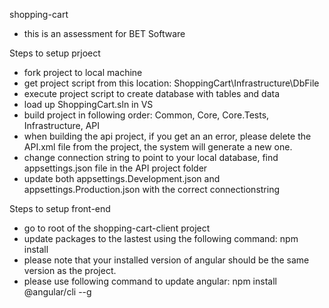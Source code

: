 shopping-cart
- this is an assessment for BET Software

Steps to setup prjoect
- fork project to local machine
- get project script from this location: ShoppingCart\Infrastructure\DbFile
- execute project script to create database with tables and data
- load up ShoppingCart.sln in VS
- build project in following order: Common, Core, Core.Tests, Infrastructure, API
- when building the api project, if you get an an error, please delete the API.xml file from the project, the system will generate a new one.
- change connection string to point to your local database, find appsettings.json file in the API project folder
- update both appsettings.Development.json and appsettings.Production.json with the correct connectionstring


Steps to setup front-end
- go to root of the shopping-cart-client project
- update packages to the lastest using the following command: npm install
- please note that your installed version of angular should be the same version as the project. 
- please use following command to update angular: npm install @angular/cli --g

